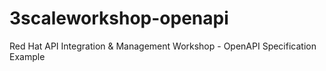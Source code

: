 # 3scaleworkshop-openapi
Red Hat API Integration &amp; Management Workshop - OpenAPI Specification Example
